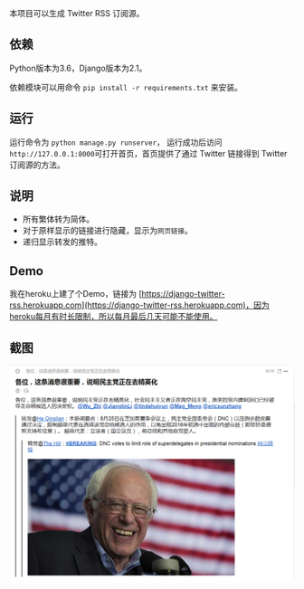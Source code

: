 
本项目可以生成 Twitter RSS 订阅源。

## 依赖

Python版本为3.6，Django版本为2.1。

依赖模块可以用命令 `pip install -r requirements.txt` 来安装。

## 运行

运行命令为 `python manage.py runserver`， 运行成功后访问 `http://127.0.0.1:8000`可打开首页，首页提供了通过 Twitter 链接得到 Twitter 订阅源的方法。


## 说明

- 所有繁体转为简体。
- 对于原样显示的链接进行隐藏，显示为`网页链接`。
- 递归显示转发的推特。

## Demo

我在heroku上建了个Demo，链接为 [https://django-twitter-rss.herokuapp.com](https://django-twitter-rss.herokuapp.com)，因为heroku每月有时长限制，所以每月最后几天可能不能使用。

## 截图

![](static/images/图片显示.png)
